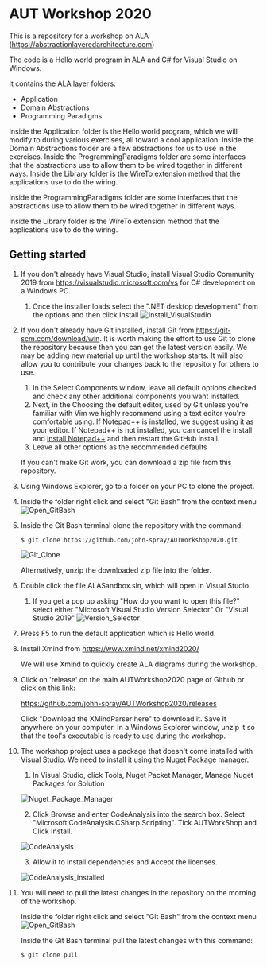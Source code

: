 # AUT Workshop 2020 

This is a repository for a workshop on ALA (https://abstractionlayeredarchitecture.com)

The code is a Hello world program in ALA and C# for Visual Studio on Windows.

It contains the ALA layer folders:

* Application
* Domain Abstractions
* Programming Paradigms

Inside the Application folder is the Hello world program, which we will modify to during various exercises, all toward a cool application.
Inside the Domain Abstractions folder are a few abstractions for us to use in the exercises.
Inside the ProgrammingParadigms folder are some interfaces that the abstractions use to allow them to be wired together in different ways.
Inside the Library folder is the WireTo extension method that the applications use to do the wiring. 

Inside the ProgrammingParadigms folder are some interfaces that the abstractions use to allow them to be wired together in different ways.

Inside the Library folder is the WireTo extension method that the applications use to do the wiring. 

## Getting started

1. If you don't already have Visual Studio, install Visual Studio Community 2019 from https://visualstudio.microsoft.com/vs for C# development on a Windows PC.
    1. Once the installer loads select the ".NET desktop development" from the options and then click Install
    ![Install_VisualStudio](/images/Install_VisualStudio.PNG)

2. If you don't already have Git installed, install Git from https://git-scm.com/download/win. It is worth making the effort to use Git to clone the repository because then you can get the latest version easily. We may be adding new material up until the workshop starts. It will also allow you to contribute your changes back to the repository for others to use.
    1. In the Select Components window, leave all default options checked and check any other additional components you want installed.
    1. Next, in the Choosing the default editor, used by Git unless you're familiar with Vim we highly recommend using a text editor you're comfortable using. If Notepad++ is installed, we suggest using it as your editor. If Notepad++ is not installed, you can cancel the install and [install Notepad++](https://notepad-plus-plus.org/) and then restart the GitHub install.
    1. Leave all other options as the recommended defaults

    If you can't make Git work, you can download a zip file from this repository.

3. Using Windows Explorer, go to a folder on your PC to clone the project.

4. Inside the folder right click and select "Git Bash" from the context menu
    ![Open_GitBash](/images/Open_GitBash.PNG)
    
5. Inside the Git Bash terminal clone the repository with the command:
    ```
    $ git clone https://github.com/john-spray/AUTWorkshop2020.git
    ```
    ![Git_Clone](/images/Git_Clone.PNG)

    Alternatively, unzip the downloaded zip file into the folder.

6. Double click the file ALASandbox.sln, which will open in Visual Studio.
    1. If you get a pop up asking "How do you want to open this file?" select either "Microsoft Visual Studio Version Selector" Or "Visual Studio 2019"
    ![Version_Selector](/images/Version_Selector.PNG)

7. Press F5 to run the default application which is Hello world.

8. Install Xmind from https://www.xmind.net/xmind2020/

    We will use Xmind to quickly create ALA diagrams during the workshop.
    
9. Click on 'release' on the main AUTWorkshop2020 page of Github or click on this link:

    https://github.com/john-spray/AUTWorkshop2020/releases

    Click "Download the XMindParser here" to download it. Save it anywhere on your computer. 
    In a Windows Explorer window, unzip it so that the tool's executable is ready to use during the workshop.
	
10. The workshop project uses a package that doesn't come installed with Visual Studio. We need to install it using the Nuget Package manager.

    1. In Visual Studio, click Tools, Nuget Packet Manager, Manage Nuget Packages for Solution
	
	![Nuget_Package_Manager](/images/ScriptingNuget01.png)
	
	2. Click Browse and enter CodeAnalysis into the search box. Select "Microsoft.CodeAnalysis.CSharp.Scripting". Tick AUTWorkShop and Click Install.
	
	![CodeAnalysis](/images/ScriptingNuget02.png)
	
	3. Allow it to install dependencies and Accept the licenses.
	
	![CodeAnalysis_installed](/images/ScriptingNuget03.png)

11. You will need to pull the latest changes in the repository on the morning of the workshop. 

    Inside the folder right click and select "Git Bash" from the context menu
    ![Open_GitBash](/images/Open_GitBash.PNG)
    
    Inside the Git Bash terminal pull the latest changes with this command:
    ```
    $ git clone pull
    ```
